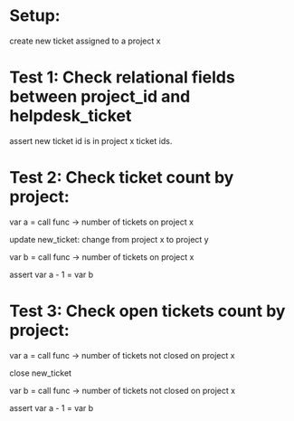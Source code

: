 # Setup:

create new ticket assigned to a project x

# Test 1: Check relational fields between project_id and helpdesk_ticket

assert new ticket id is in project x ticket ids.

# Test 2: Check ticket count by project:

var a = call func -> number of tickets on project x

update new_ticket: change from project x to project y

var b = call func -> number of tickets on project x

assert var a - 1 = var b

# Test 3: Check open tickets count by project:

var a = call func -> number of tickets not closed on project x

close new_ticket

var b = call func -> number of tickets not closed on project x

assert var a - 1 = var b
